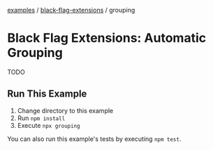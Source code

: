 [examples][1] / [black-flag-extensions][2] / grouping

# Black Flag Extensions: Automatic Grouping

<!-- TODO -->

TODO

## Run This Example

1. Change directory to this example
2. Run `npm install`
3. Execute `npx grouping`

You can also run this example's tests by executing `npm test`.

[1]: ../../README.md
[2]: ../README.md
